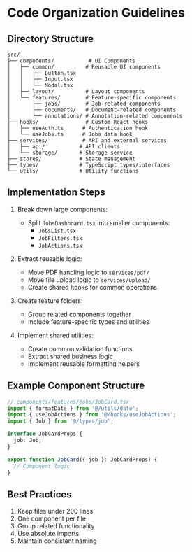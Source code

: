 # Code Organization Guidelines

## Directory Structure

```
src/
├── components/           # UI Components
│   ├── common/          # Reusable UI components
│   │   ├── Button.tsx
│   │   ├── Input.tsx
│   │   └── Modal.tsx
│   ├── layout/          # Layout components
│   └── features/        # Feature-specific components
│       ├── jobs/        # Job-related components
│       ├── documents/   # Document-related components
│       └── annotations/ # Annotation-related components
├── hooks/               # Custom React hooks
│   ├── useAuth.ts      # Authentication hook
│   └── useJobs.ts      # Jobs data hook
├── services/           # API and external services
│   ├── api/           # API clients
│   └── storage/       # Storage service
├── stores/            # State management
├── types/             # TypeScript types/interfaces
└── utils/             # Utility functions
```

## Implementation Steps

1. Break down large components:
   - Split `JobsDashboard.tsx` into smaller components:
     - `JobsList.tsx`
     - `JobFilters.tsx`
     - `JobActions.tsx`

2. Extract reusable logic:
   - Move PDF handling logic to `services/pdf/`
   - Move file upload logic to `services/upload/`
   - Create shared hooks for common operations

3. Create feature folders:
   - Group related components together
   - Include feature-specific types and utilities

4. Implement shared utilities:
   - Create common validation functions
   - Extract shared business logic
   - Implement reusable formatting helpers

## Example Component Structure

```typescript
// components/features/jobs/JobCard.tsx
import { formatDate } from '@/utils/date';
import { useJobActions } from '@/hooks/useJobActions';
import { Job } from '@/types/job';

interface JobCardProps {
  job: Job;
}

export function JobCard({ job }: JobCardProps) {
  // Component logic
}
```

## Best Practices

1. Keep files under 200 lines
2. One component per file
3. Group related functionality
4. Use absolute imports
5. Maintain consistent naming